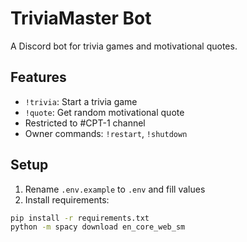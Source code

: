 # TriviaMaster Bot
A Discord bot for trivia games and motivational quotes.

## Features
- `!trivia`: Start a trivia game
- `!quote`: Get random motivational quote
- Restricted to #CPT-1 channel
- Owner commands: `!restart`, `!shutdown`

## Setup
1. Rename `.env.example` to `.env` and fill values
2. Install requirements:
```bash
pip install -r requirements.txt
python -m spacy download en_core_web_sm